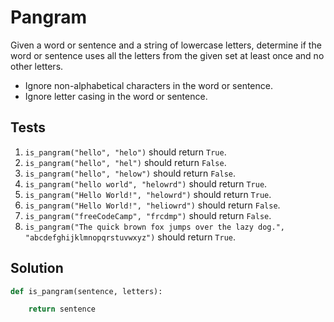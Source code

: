 # Pangram

Given a word or sentence and a string of lowercase letters, determine if the word or sentence uses all the letters from the given set at least once and no other letters.

- Ignore non-alphabetical characters in the word or sentence.
- Ignore letter casing in the word or sentence.

## Tests
1. `is_pangram("hello", "helo")` should return `True`.
2. `is_pangram("hello", "hel")` should return `False`.
3. `is_pangram("hello", "helow")` should return `False`.
4. `is_pangram("hello world", "helowrd")` should return `True`.
5. `is_pangram("Hello World!", "helowrd")` should return `True`.
6. `is_pangram("Hello World!", "heliowrd")` should return `False`.
7. `is_pangram("freeCodeCamp", "frcdmp")` should return `False`.
8. `is_pangram("The quick brown fox jumps over the lazy dog.", "abcdefghijklmnopqrstuvwxyz")` should return `True`.

## Solution

```python
def is_pangram(sentence, letters):

    return sentence
```
